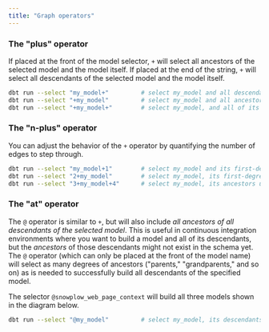 ```yaml
---
title: "Graph operators"
---
```


### The "plus" operator
If placed at the front of the model selector, `+` will select all ancestors of the selected model and the model itself. If placed at the end of the string, `+` will select all descendants of the selected model and the model itself.


   ```bash
dbt run --select "my_model+"         # select my_model and all descendants
dbt run --select "+my_model"         # select my_model and all ancestors
dbt run --select "+my_model+"        # select my_model, and all of its ancestors and descendants
  ```


### The "n-plus" operator

You can adjust the behavior of the `+` operator by quantifying the number of edges
to step through.


  ```bash
dbt run --select "my_model+1"        # select my_model and its first-degree descendants
dbt run --select "2+my_model"        # select my_model, its first-degree ancestors ("parents", and its second-degree ancestors ("grandparents")
dbt run --select "3+my_model+4"      # select my_model, its ancestors up to the 3rd degree, and its descendants down to the 4th degree
  ```


### The "at" operator
The `@` operator is similar to `+`, but will also include _all ancestors of all descendants of the selected model_. This is useful in continuous integration environments where you want to build a model and all of its descendants, but the _ancestors_ of those descendants might not exist in the schema yet. The `@` operator (which can only be placed at the front of the model name) will select as many degrees of ancestors ("parents," "grandparents," and so on) as is needed to successfully build all descendants of the specified model. 

The selector `@snowplow_web_page_context` will build all three models shown in the diagram below.

<Lightbox src="/img/docs/running-a-dbt-project/command-line-interface/1643e30-Screen_Shot_2019-03-11_at_7.18.20_PM.png" title="@snowplow_web_page_context will select all of the models shown here"/>

```bash
dbt run --select "@my_model"         # select my_model, its descendants, and the ancestors of its descendants
```
